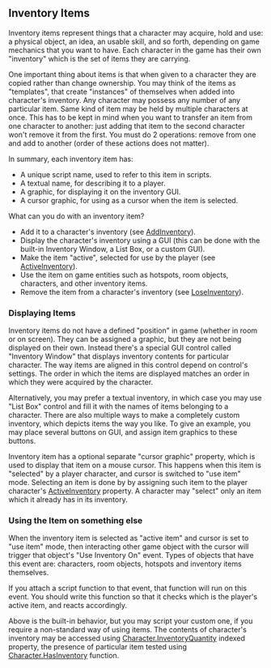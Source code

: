 ## Inventory Items

Inventory items represent things that a character may acquire, hold and use: a physical object, an idea, an usable skill, and so forth, depending on game mechanics that you want to have. Each character in the game has their own "inventory" which is the set of items they are carrying.

One important thing about items is that when given to a character they are copied rather than change ownership. You may think of the items as "templates", that create "instances" of themselves when added into character's inventory. Any character may possess any number of any particular item. Same kind of item may be held by multiple characters at once. This has to be kept in mind when you want to transfer an item from one character to another: just adding that item to the second character won't remove it from the first. You must do 2 operations: remove from one and add to another (order of these actions does not matter).

In summary, each inventory item has:

  * A unique script name, used to refer to this item in scripts.
  * A textual name, for describing it to a player.
  * A graphic, for displaying it on the inventory GUI.
  * A cursor graphic, for using as a cursor when the item is selected.

What can you do with an inventory item?

  * Add it to a character's inventory (see [AddInventory](Character#characteraddinventory)).
  * Display the character's inventory using a GUI (this can be done with the built-in Inventory Window, a List Box, or a custom GUI).
  * Make the item "active", selected for use by the player (see [ActiveInventory](Character#characteractiveinventory)).
  * Use the item on game entities such as hotspots, room objects, characters, and other inventory items.
  * Remove the item from a character's inventory (see [LoseInventory](Character#characterloseinventory)).

### Displaying Items

Inventory items do not have a defined "position" in game (whether in room or on screen). They can be assigned a graphic, but they are not being displayed on their own. Instead there's a special GUI control called "Inventory Window" that displays inventory contents for particular character. The way items are aligned in this control depend on control's settings. The order in which the items are displayed matches an order in which they were acquired by the character.

Alternatively, you may prefer a textual inventory, in which case you may use "List Box" control and fill it with the names of items belonging to a character.
There are also multiple ways to make a completely custom inventory, which depicts items the way you like. To give an example, you may place several buttons on GUI, and assign item graphics to these buttons.

Inventory item has a optional separate "cursor graphic" property, which is used to display that item on a mouse cursor. This happens when this item is "selected" by a player character, and cursor is switched to "use item" mode. Selecting an item is done by by assigning such item to the player character's [ActiveInventory](Character#characteractiveinventory) property. A character may "select" only an item which it already has in its inventory.

### Using the Item on something else

When the inventory item is selected as "active item" and cursor is set to "use item" mode, then interacting other game object with the cursor will trigger that object's "Use Inventory On" event. Types of objects that have this event are: characters, room objects, hotspots and inventory items themselves.

If you attach a script function to that event, that function will run on this event. You should write this function so that it checks which is the player's active item, and reacts accordingly.

Above is the built-in behavior, but you may script your custom one, if you require a non-standard way of using items. The contents of character's inventory may be accessed using [Character.InventoryQuantity](Character#characterinventoryquantity) indexed property, the presence of particular item tested using [Character.HasInventory](Character#characterhasinventory) function.
